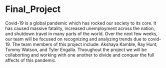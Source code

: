 # Final_Project

Covid-19 is a global pandemic which has rocked our society to its core. It has caused massive fatality, increased unemployment across the nation, and shutdown travel in many parts of the world. Over the next few weeks, our team will be focused on recognizing and analyzing trends due to covid-19. The team members of this project include: Akshaya Kamble, Ray Hunt, Tommy Watson, and Tyler Engalla. Throughout the project we will be collaborting and working with one another to divide and conquer the full affects of this pandemic.
